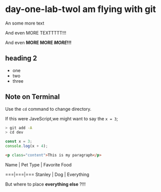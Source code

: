 # day-one-lab-twoI am flying with git

An some more text

And even MORE TEXTTTTT!!!

And even **MORE 
            MORE
                _MORE_!!!**

## heading 2

- one 
- two 
- three

## Note on Terminal

Use the `cd` command to change  directory. 

If this were JaveScript,we might want to say the `x = 3`;

```sh
> git add -A
> cd dev
```


```js
const x = 3;
console.log(x + 4);
```

```html
<p class="content">This is my paragraph</p>

```
Name  |  Pet Type |  Favorite Food

===|===|===
Stanley | Dog | Everything



But where to place **everything else** ?!!!
